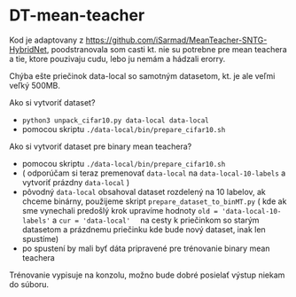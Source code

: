 # DT-mean-teacher

Kod je adaptovany z https://github.com/iSarmad/MeanTeacher-SNTG-HybridNet, poodstranovala som casti kt. nie su 
potrebne pre mean teachera a tie, ktore pouzivaju cudu, lebo ju nemám a hádzali erorry.

Chýba ešte priečinok data-local so samotným datasetom, kt. je ale veľmi veľký 500MB.

Ako si vytvoriť dataset?
- `python3 unpack_cifar10.py data-local data-local`
- pomocou skriptu `./data-local/bin/prepare_cifar10.sh`

Ako si vytvoriť dataset pre binary mean teachera?
- pomocou skriptu `./data-local/bin/prepare_cifar10.sh`
- ( odporúčam si teraz premenovať `data-local` na `data-local-10-labels` a vytvoriť prázdny `data-local` )
- pôvodný `data-local` obsahoval dataset rozdelený na 10 labelov, ak chceme binárny, použijeme skript 
  `prepare_dataset_to_binMT.py`
   ( kde ak sme vynechali predošlý krok upravíme hodnoty `old = 'data-local-10-labels'` a `cur = 'data-local'  ` na cesty k priečinkom so starým datasetom a prázdnemu priečinku kde bude nový dataset, inak len spustíme)
- po spustení by mali byť dáta pripravené pre trénovanie binary mean teachera


Trénovanie vypisuje na konzolu, možno bude dobré posielať výstup niekam do súboru.
